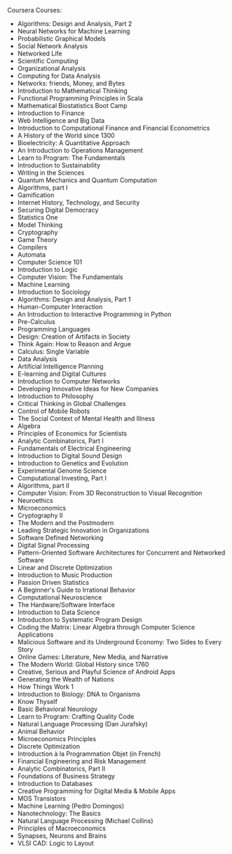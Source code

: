 Coursera Courses:

* Algorithms: Design and Analysis, Part 2
* Neural Networks for Machine Learning
* Probabilistic Graphical Models
* Social Network Analysis
* Networked Life
* Scientific Computing
* Organizational Analysis
* Computing for Data Analysis
* Networks: friends, Money, and Bytes
* Introduction to Mathematical Thinking
* Functional Programming Principles in Scala
* Mathematical Biostatistics Boot Camp
* Introduction to Finance
* Web Intelligence and Big Data
* Introduction to Computational Finance and Financial Econometrics
* A History of the World since 1300
* Bioelectricity: A Quantitative Approach
* An Introduction to Operations Management
* Learn to Program: The Fundamentals
* Introduction to Sustainability
* Writing in the Sciences
* Quantum Mechanics and Quantum Computation
* Algorithms, part I
* Gamification
* Internet History, Technology, and Security
* Securing Digital Democracy
* Statistics One
* Model Thinking
* Cryptography
* Game Theory
* Compilers
* Automata
* Computer Science 101
* Introduction to Logic
* Computer Vision: The Fundamentals
* Machine Learning
* Introduction to Sociology
* Algorithms: Design and Analysis, Part 1
* Human-Computer Interaction
* An Introduction to Interactive Programming in Python
* Pre-Calculus
* Programming Languages
* Design: Creation of Artifacts in Society
* Think Again: How to Reason and Argue
* Calculus: Single Variable
* Data Analysis
* Artificial Intelligence Planning
* E-learning and Digital Cultures
* Introduction to Computer Networks
* Developing Innovative Ideas for New Companies
* Introduction to Philosophy
* Critical Thinking in Global Challenges
* Control of Mobile Robots
* The Social Context of Mental Health and Illness
* Algebra
* Principles of Economics for Scientists
* Analytic Combinatorics, Part I
* Fundamentals of Electrical Engineering
* Introduction to Digital Sound Design
* Introduction to Genetics and Evolution
* Experimental Genome Science
* Computational Investing, Part I
* Algorithms, part II
* Computer Vision: From 3D Reconstruction to Visual Recognition
* Neuroethics
* Microeconomics
* Cryptography II
* The Modern and the Postmodern
* Leading Strategic Innovation in Organizations
* Software Defined Networking
* Digital Signal Processing
* Pattern-Oriented Software Architectures for Concurrent and Networked Software
* Linear and Discrete Optimization
* Introduction to Music Production
* Passion Driven Statistics
* A Beginner's Guide to Irrational Behavior
* Computational Neuroscience
* The Hardware/Software Interface
* Introduction to Data Science
* Introduciton to Systematic Program Design
* Coding the Matrix: Linear Algebra through Computer Science Applications
* Malicious Software and its Underground Economy: Two Sides to Every Story
* Online Games: Literature, New Media, and Narrative
* The Modern World: Global History since 1760
* Creative, Serious and Playful Science of Android Apps
* Generating the Wealth of Nations
* How Things Work 1
* Introduction to Biology: DNA to Organisms
* Know Thyself
* Basic Behavioral Neurology
* Learn to Program: Crafting Quality Code
* Natural Language Processing (Dan Jurafsky)
* Animal Behavior
* Microeconomics Principles
* Discrete Optimization
* Introduction à la Programmation Objet (in French)
* Financial Engineering and Risk Management
* Analytic Combinatorics, Part II
* Foundations of Business Strategy
* Introduction to Databases
* Creative Programming for Digital Media & Mobile Apps
* MOS Transistors
* Machine Learning (Pedro Domingos)
* Nanotechnology: The Basics
* Natural Language Processing (Michael Collins)
* Principles of Macroeconomics
* Synapses, Neurons and Brains
* VLSI CAD: Logic to Layout
